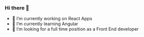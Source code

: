 ### Hi there 👋
- 🔭 I’m currently working on React Apps
- 🌱 I’m currently learning Angular
- 👯 I’m looking for a full time position as a Front End developer
